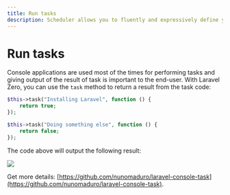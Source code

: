 ```yaml
---
title: Run tasks
description: Scheduler allows you to fluently and expressively define your command schedule
---
```


# Run tasks

Console applications are used most of the times for performing tasks and giving output
of the result of task is important to the end-user. With Laravel Zero, you can use
the `task` method to return a result from the task code:
```php
$this->task("Installing Laravel", function () {
    return true;
});

$this->task("Doing something else", function () {
    return false;
});
```

The code above will output the following result:

<img src="https://raw.githubusercontent.com/nunomaduro/laravel-console-task/master/docs/example.png" class="md:w-4/5 md:mx-auto">

Get more details: [https://github.com/nunomaduro/laravel-console-task](https://github.com/nunomaduro/laravel-console-task).

